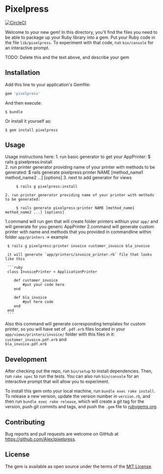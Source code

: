 # Pixelpress
[![CircleCI](https://circleci.com/gh/nerdgeschoss/pixelpress/tree/master.svg?style=svg)](https://circleci.com/gh/nerdgeschoss/pixelpress/tree/master)

Welcome to your new gem! In this directory, you'll find the files you need to be able to package up your Ruby library into a gem. Put your Ruby code in the file `lib/pixelpress`. To experiment with that code, run `bin/console` for an interactive prompt.

TODO: Delete this and the text above, and describe your gem

## Installation

Add this line to your application's Gemfile:

```ruby
gem 'pixelpress'
```

And then execute:

    $ bundle

Or install it yourself as:

    $ gem install pixelpress

## Usage

Usage instructions here: 
	1. run basic generator to get your AppPrinter:
		 $ rails g pixelpress:install   
	2. run printer generator providing name of your printer with methods to be generated:
		 $ rails generate pixelpress:printer NAME [method_name1 method_name2 ...] [options]	
	3. next to add generator for views	 

		 $ rails g pixelpress:install 

	2. run printer generator providing name of your printer with methods to be generated:

		 $ rails generate pixelpress:printer NAME [method_name1 method_name2 ...] [options]	 

1.command will run gen that will create folder printers withiun your `app/` and will generate for you generic AppPrinter
2.command will generate custom printer with name and methods that you provided in commandline within folder `app/printers` -> example 

	 $ rails g pixelpress:printer invoice customer_invoice bla_invoice 	

	 it will generate `app/printers/invoice_printer.rb` file that looks like this
  	
  	 ```ruby
  	 class InvoicePrinter < ApplicationPrinter

  	 	def customer_invoice
  	 		#put your code here
  	 	end

  	 	def bla_invoice
  	 		#put here code
  	 	end
  	 end
  	 ```

   Also this command will generate corresponding templates for custom printer, so you will have set of `.pdf.erb` files located in your `app/views/printers/invoice/` folder with this files in it: 
     `customer_invoice.pdf.erb`  and  
     `bla_invoice.pdf.erb`


## Development

After checking out the repo, run `bin/setup` to install dependencies. Then, run `rake spec` to run the tests. You can also run `bin/console` for an interactive prompt that will allow you to experiment.

To install this gem onto your local machine, run `bundle exec rake install`. To release a new version, update the version number in `version.rb`, and then run `bundle exec rake release`, which will create a git tag for the version, push git commits and tags, and push the `.gem` file to [rubygems.org](https://rubygems.org).

## Contributing

Bug reports and pull requests are welcome on GitHub at https://github.com/Alex/pixelpress.


## License

The gem is available as open source under the terms of the [MIT License](http://opensource.org/licenses/MIT).


